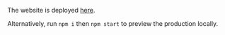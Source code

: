 The website is deployed [here](https://kevwhuang-redux-mstp.onrender.com/).

Alternatively, run `npm i` then `npm start` to preview the production locally.